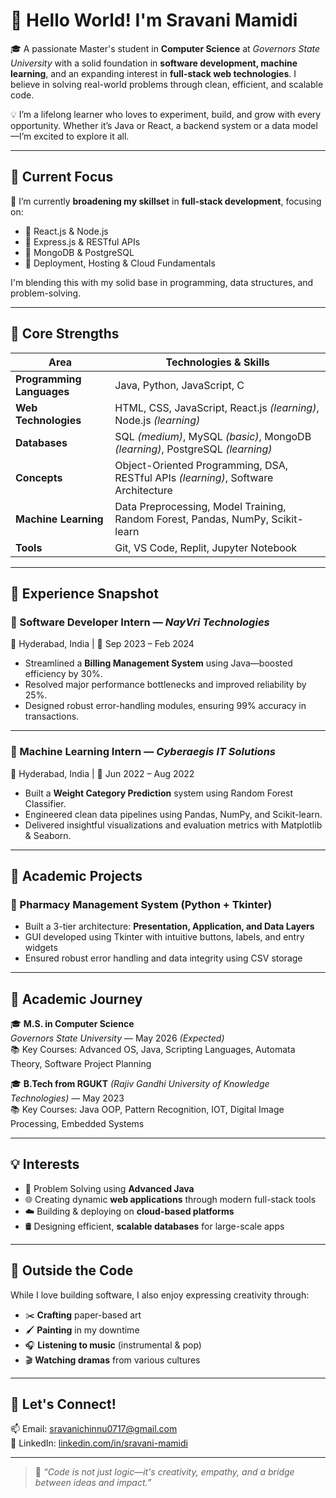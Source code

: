 # 👋 Hello World! I'm Sravani Mamidi

🎓 A passionate Master's student in **Computer Science** at *Governors State University* with a solid foundation in **software development, machine learning**, and an expanding interest in **full-stack web technologies**. I believe in solving real-world problems through clean, efficient, and scalable code.

💡 I’m a lifelong learner who loves to experiment, build, and grow with every opportunity. Whether it’s Java or React, a backend system or a data model—I’m excited to explore it all.

---

## 🎯 Current Focus

🚀 I’m currently **broadening my skillset** in **full-stack development**, focusing on:

- 📌 React.js & Node.js
- 📌 Express.js & RESTful APIs
- 📌 MongoDB & PostgreSQL
- 📌 Deployment, Hosting & Cloud Fundamentals

I'm blending this with my solid base in programming, data structures, and problem-solving.

---

## 🧠 Core Strengths

| Area                  | Technologies & Skills                                                                 |
|-----------------------|----------------------------------------------------------------------------------------|
| **Programming Languages** | Java, Python, JavaScript, C                                                         |
| **Web Technologies**  | HTML, CSS, JavaScript, React.js *(learning)*, Node.js *(learning)*                    |
| **Databases**         | SQL *(medium)*, MySQL *(basic)*, MongoDB *(learning)*, PostgreSQL *(learning)*        |
| **Concepts**          | Object-Oriented Programming, DSA, RESTful APIs *(learning)*, Software Architecture     |
| **Machine Learning**  | Data Preprocessing, Model Training, Random Forest, Pandas, NumPy, Scikit-learn         |
| **Tools**             | Git, VS Code, Replit, Jupyter Notebook                                                 |

---

## 💼 Experience Snapshot

### 🔹 Software Developer Intern — *NayVri Technologies*
📍 Hyderabad, India | 📅 Sep 2023 – Feb 2024  
- Streamlined a **Billing Management System** using Java—boosted efficiency by 30%.
- Resolved major performance bottlenecks and improved reliability by 25%.
- Designed robust error-handling modules, ensuring 99% accuracy in transactions.

---

### 🔹 Machine Learning Intern — *Cyberaegis IT Solutions*
📍 Hyderabad, India | 📅 Jun 2022 – Aug 2022  
- Built a **Weight Category Prediction** system using Random Forest Classifier.
- Engineered clean data pipelines using Pandas, NumPy, and Scikit-learn.
- Delivered insightful visualizations and evaluation metrics with Matplotlib & Seaborn.

---

## 🧪 Academic Projects

### 🧬 Pharmacy Management System (Python + Tkinter)
- Built a 3-tier architecture: **Presentation, Application, and Data Layers**
- GUI developed using Tkinter with intuitive buttons, labels, and entry widgets
- Ensured robust error handling and data integrity using CSV storage

---

## 🌱 Academic Journey

🎓 **M.S. in Computer Science**  
*Governors State University* — May 2026 *(Expected)*  
📚 Key Courses: Advanced OS, Java, Scripting Languages, Automata Theory, Software Project Planning

🎓 **B.Tech from RGUKT** *(Rajiv Gandhi University of Knowledge Technologies)* — May 2023  
📚 Key Courses: Java OOP, Pattern Recognition, IOT, Digital Image Processing, Embedded Systems

---

## 💡 Interests

- 🧠 Problem Solving using **Advanced Java**
- 🌐 Creating dynamic **web applications** through modern full-stack tools
- ☁️ Building & deploying on **cloud-based platforms**
- 🛢️ Designing efficient, **scalable databases** for large-scale apps

---

## 🎨 Outside the Code

While I love building software, I also enjoy expressing creativity through:

- ✂️ **Crafting** paper-based art
- 🖌️ **Painting** in my downtime
- 🎧 **Listening to music** (instrumental & pop)
- 🎬 **Watching dramas** from various cultures

---

## 🤝 Let's Connect!

📫 Email: [sravanichinnu0717@gmail.com](mailto:sravanichinnu0717@gmail.com)  
🔗 LinkedIn: [linkedin.com/in/sravani-mamidi](https://www.linkedin.com/in/sravani-mamidi)

---

> 💬 *“Code is not just logic—it's creativity, empathy, and a bridge between ideas and impact.”*

